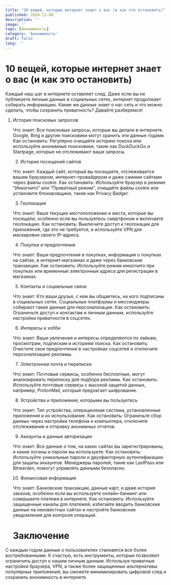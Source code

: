 ```yaml
---
title: "10 вещей, которые интернет знает о вас (и как это остановить)"
published: 2024-11-08
description: ''
image: ''
tags: [Анонимность]
category: 'Анонимность'
draft: false 
lang: ''
---
```


# 10 вещей, которые интернет знает о вас (и как это остановить)


Каждый наш шаг в интернете оставляет след. Даже если вы не публикуете личные данные в социальных сетях, интернет продолжает собирать информацию. Какие же данные знает о нас сеть и что можно сделать, чтобы сохранить приватность? Давайте разберемся!

1. История поисковых запросов

    Что знает: Все поисковые запросы, которые вы делали в интернете. Google, Bing и другие поисковики могут хранить эти данные годами.
    Как остановить: Регулярно очищайте историю поиска или используйте анонимные поисковики, такие как DuckDuckGo и Startpage, которые не отслеживают ваши запросы.


    2. История посещений сайтов

    Что знает: Каждый сайт, который вы посещаете, отслеживается вашим браузером, интернет-провайдером и даже самими сайтами через файлы cookie.
    Как остановить: Используйте браузер в режиме "Инкогнито" или "Приватный режим", очищайте файлы cookie или установите блокировщики, такие как Privacy Badger.


    3. Геолокация

    Что знает: Ваше текущее местоположение и места, которые вы посещали, особенно если вы пользуетесь смартфоном и включаете геолокацию.
    Как остановить: Выключите доступ к геолокации для приложений, где это не требуется, и используйте VPN для маскировки своего IP-адреса.

    4. Покупки и предпочтения

    Что знает: Ваши предпочтения в покупках, информация о покупках на сайтах, в интернет-магазинах и даже через банковские транзакции.
    Как остановить: Используйте режим инкогнито при покупках или временные электронные адреса для регистрации в магазинах.


    5. Контакты и социальные связи

    Что знает: Кто ваши друзья, с кем вы общаетесь, на кого подписаны в социальных сетях. Социальные платформы и мессенджеры собирают такие данные для персонализации.
    Как остановить: Ограничьте доступ к контактам и личным данным, используйте настройки приватности в соцсетях.

    6. Интересы и хобби

    Что знает: Ваши увлечения и интересы определяются по лайкам, просмотрам, подпискам и историям поиска.
    Как остановить: Очистите свои предпочтения в настройках соцсетей и отключите персонализацию рекламы.


    7. Электронная почта и переписки

    Что знает: Почтовые сервисы, особенно бесплатные, могут анализировать переписку для подбора рекламы.
    Как остановить: Используйте почтовые сервисы с высокой защитой данных, например, ProtonMail, который предлагает шифрование.


    8. Устройства и приложения, которыми вы пользуетесь

    Что знает: Тип устройства, операционная система, установленные приложения и их использование.
    Как остановить: Ограничьте сбор данных через настройки телефона и компьютера, отключите отслеживание и отправку анонимных отчетов.


    9. Аккаунты и данные авторизации

    Что знает: Все данные о том, на каких сайтах вы зарегистрированы, и какие логины и пароли вы используете.
    Как остановить: Используйте уникальные пароли и двухфакторную аутентификацию для защиты аккаунтов. Менеджеры паролей, такие как LastPass или Bitwarden, помогут управлять данными безопасно.


    10. Финансовая информация

    Что знает: Банковские транзакции, данные карт, и даже история заказов, особенно если вы используете онлайн-банкинг или совершаете платежи в интернете.
    Как остановить: Используйте защищенные каналы для платежей, избегайте вводить банковские данные на неизвестных сайтах и настройте банковские уведомления для контроля операций.


    # Заключение

С каждым годом данные о пользователях становятся все более востребованными. К счастью, есть инструменты, которые позволяют ограничить доступ к нашим личным данным. Используя приватные настройки браузера, VPN, а также более защищенные альтернативы популярных приложений, вы сможете минимизировать цифровой след и сохранить анонимность в интернете.



